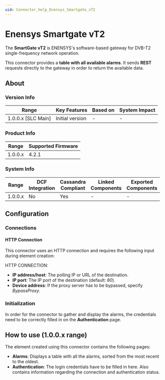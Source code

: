 ```yaml
---
uid: Connector_help_Enensys_Smartgate_vT2
---
```


# Enensys Smartgate vT2

The **SmartGate vT2** is ENENSYS's software-based gateway for DVB-T2 single-frequency network operation.

This connector provides a **table with all available alarms**. It sends **REST** requests directly to the gateway in order to return the available data.

## About

### Version Info

| Range                | Key Features     | Based on     | System Impact     |
|----------------------|------------------|--------------|-------------------|
| 1.0.0.x \[SLC Main\] | Initial version  | \-           | \-                |

### Product Info

| Range     | Supported Firmware     |
|-----------|------------------------|
| 1.0.0.x   | 4.2.1                  |

### System Info

| Range     | DCF Integration     | Cassandra Compliant     | Linked Components     | Exported Components     |
|-----------|---------------------|-------------------------|-----------------------|-------------------------|
| 1.0.0.x   | No                  | Yes                     | \-                    | \-                      |

## Configuration

### Connections

#### HTTP Connection

This connector uses an HTTP connection and requires the following input during element creation:

HTTP CONNECTION:

- **IP address/host**: The polling IP or URL of the destination.
- **IP port**: The IP port of the destination (default: *80*).
- **Device address**: If the proxy server has to be bypassed, specify *BypassProxy*.

### Initialization

In order for the connector to gather and display the alarms, the credentials need to be correctly filled in on the **Authentication** page.

## How to use (1.0.0.x range)

The element created using this connector contains the following pages:

- **Alarms**: Displays a table with all the alarms, sorted from the most recent to the oldest.
- **Authentication**: The login credentials have to be filled in here. Also contains information regarding the connection and authentication status.

